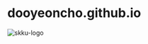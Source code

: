 # dooyeoncho.github.io

![skku-logo](https://user-images.githubusercontent.com/60904559/76737358-f7a3d800-67ab-11ea-8547-751fbc287d70.jpg)
